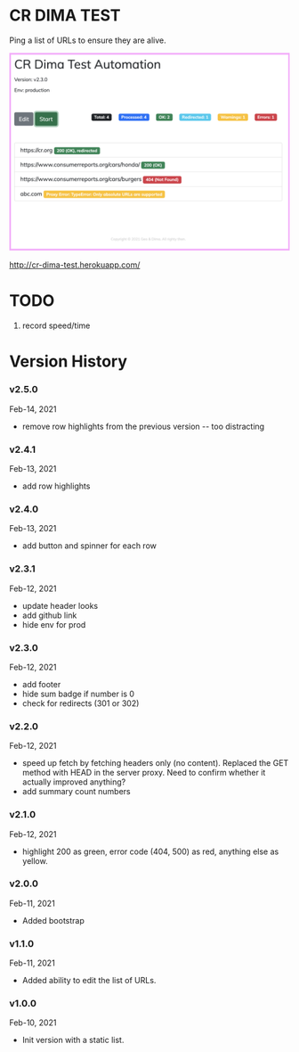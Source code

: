 # CR DIMA TEST

Ping a list of URLs to ensure they are alive.

![example](docs/sample.png)

http://cr-dima-test.herokuapp.com/

# TODO

1. record speed/time

# Version History

### v2.5.0
Feb-14, 2021
* remove row highlights from the previous version -- too distracting

### v2.4.1
Feb-13, 2021
* add row highlights

### v2.4.0
Feb-13, 2021
* add button and spinner for each row

### v2.3.1
Feb-12, 2021
* update header looks
* add github link
* hide env for prod

### v2.3.0
Feb-12, 2021
* add footer
* hide sum badge if number is 0
* check for redirects (301 or 302)

### v2.2.0
Feb-12, 2021
* speed up fetch by fetching headers only (no content). Replaced the GET method with HEAD in the server proxy. Need to confirm whether it actually improved anything?
* add summary count numbers

### v2.1.0
Feb-12, 2021
* highlight 200 as green, error code (404, 500) as red, anything else as yellow.

### v2.0.0
Feb-11, 2021
* Added bootstrap

### v1.1.0
Feb-11, 2021
* Added ability to edit the list of URLs.

### v1.0.0
Feb-10, 2021
* Init version with a static list.
